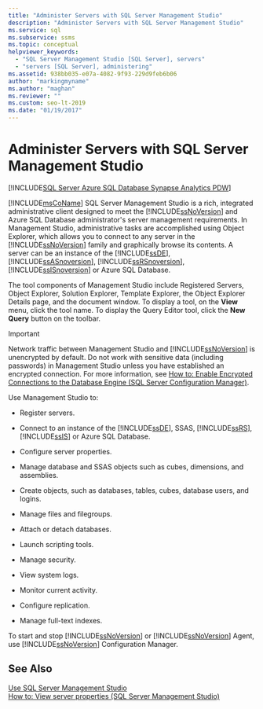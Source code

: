 ```yaml
---
title: "Administer Servers with SQL Server Management Studio"
description: "Administer Servers with SQL Server Management Studio"
ms.service: sql
ms.subservice: ssms
ms.topic: conceptual
helpviewer_keywords: 
  - "SQL Server Management Studio [SQL Server], servers"
  - "servers [SQL Server], administering"
ms.assetid: 938bb035-e07a-4082-9f93-229d9feb6b06
author: "markingmyname"
ms.author: "maghan"
ms.reviewer: ""
ms.custom: seo-lt-2019
ms.date: "01/19/2017"
---
```


# Administer Servers with SQL Server Management Studio

[!INCLUDE[SQL Server Azure SQL Database Synapse Analytics PDW](../includes/applies-to-version/sql-asdb-asdbmi-asa-pdw.md)]

[!INCLUDE[msCoName](../includes/msconame-md.md)] SQL Server Management Studio is a rich, integrated administrative client designed to meet the [!INCLUDE[ssNoVersion](../includes/ssnoversion-md.md)] and Azure SQL Database administrator's server management requirements. In Management Studio, administrative tasks are accomplished using Object Explorer, which allows you to connect to any server in the [!INCLUDE[ssNoVersion](../includes/ssnoversion-md.md)] family and graphically browse its contents. A server can be an instance of the [!INCLUDE[ssDE](../includes/ssde_md.md)], [!INCLUDE[ssASnoversion](../includes/ssasnoversion_md.md)], [!INCLUDE[ssRSnoversion](../includes/ssrsnoversion-md.md)], [!INCLUDE[ssISnoversion](../includes/ssisnoversion-md.md)] or Azure SQL Database.  
  
The tool components of  Management Studio include Registered Servers, Object Explorer, Solution Explorer, Template Explorer, the Object Explorer Details page, and the document window. To display a tool, on the **View** menu, click the tool name. To display the Query Editor tool, click the **New Query** button on the toolbar.  
  
> [!IMPORTANT]  
> Network traffic between  Management Studio and [!INCLUDE[ssNoVersion](../includes/ssnoversion-md.md)] is unencrypted by default. Do not work with sensitive data (including passwords) in  Management Studio unless you have established an encrypted connection. For more information, see [How to: Enable Encrypted Connections to the Database Engine (SQL Server Configuration Manager)](../database-engine/configure-windows/enable-encrypted-connections-to-the-database-engine.md).  
  
Use  Management Studio to:  
  
- Register servers.  
  
- Connect to an instance of the [!INCLUDE[ssDE](../includes/ssde_md.md)], SSAS, [!INCLUDE[ssRS](../includes/ssrs.md)],  [!INCLUDE[ssIS](../includes/ssis-md.md)] or Azure SQL Database.  
  
- Configure server properties.  
  
- Manage database and SSAS objects such as cubes, dimensions, and assemblies.  
  
- Create objects, such as databases, tables, cubes, database users, and logins.  
  
- Manage files and filegroups.  
  
- Attach or detach databases.  
  
- Launch scripting tools.  
  
- Manage security.  
  
- View system logs.  
  
- Monitor current activity.  
  
- Configure replication.  
  
- Manage full-text indexes.  
  
To start and stop [!INCLUDE[ssNoVersion](../includes/ssnoversion-md.md)] or [!INCLUDE[ssNoVersion](../includes/ssnoversion-md.md)] Agent, use [!INCLUDE[ssNoVersion](../includes/ssnoversion-md.md)] Configuration Manager.  
  
## See Also

[Use SQL Server Management Studio](./sql-server-management-studio-ssms.md)  
[How to: View server properties (SQL Server Management Studio)](../database-engine/configure-windows/view-or-change-server-properties-sql-server.md)  
